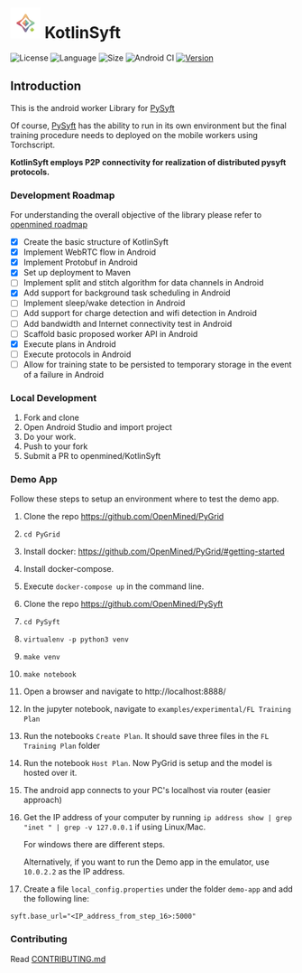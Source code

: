 # <img src="logo/pysyft_android.png" height="54"> KotlinSyft

![License](https://img.shields.io/github/license/openmined/KotlinSyft)
![Language](https://img.shields.io/github/languages/top/openmined/KotlinSyft)
![Size](https://img.shields.io/github/repo-size/openmined/KotlinSyft)
![Android CI](https://github.com/OpenMined/KotlinSyft/workflows/Android%20CI/badge.svg)
[![Version](https://api.bintray.com/packages/openmined/KotlinSyft/syft/images/download.svg?version=0.0.1)](https://bintray.com/openmined/KotlinSyft/syft/0.0.1/link)

## Introduction
This is the android worker Library for [PySyft](https://github.com/OpenMined/PySyft)

Of course, [PySyft](https://github.com/openmined/pysyft) has the ability to run in its own environment but the final training procedure needs to deployed on the mobile workers using Torchscript. 

**KotlinSyft employs P2P connectivity for realization of distributed pysyft protocols.**

### Development Roadmap

For understanding the overall objective of the library please refer to [openmined roadmap](https://github.com/OpenMined/Roadmap/blob/master/web_and_mobile_team/projects/federated_learning.md)

- [x] Create the basic structure of KotlinSyft
- [x] Implement WebRTC flow in Android
- [x] Implement Protobuf in Android
- [x] Set up deployment to Maven
- [ ] Implement split and stitch algorithm for data channels in Android
- [x] Add support for background task scheduling in Android
- [ ] Implement sleep/wake detection in Android
- [ ] Add support for charge detection and wifi detection in Android
- [ ] Add bandwidth and Internet connectivity test in Android
- [ ] Scaffold basic proposed worker API in Android
- [x] Execute plans in Android
- [ ] Execute protocols in Android
- [ ] Allow for training state to be persisted to temporary storage in the event of a failure in Android

### Local Development

1. Fork and clone
2. Open Android Studio and import project
4. Do your work.
5. Push to your fork
6. Submit a PR to openmined/KotlinSyft

### Demo App

Follow these steps to setup an environment where to test the demo app.


1. Clone the repo https://github.com/OpenMined/PyGrid
2. `cd PyGrid`
3. Install docker: https://github.com/OpenMined/PyGrid/#getting-started
4. Install docker-compose.
5. Execute `docker-compose up` in the command line.
6. Clone the repo https://github.com/OpenMined/PySyft
7. `cd PySyft`
8. `virtualenv -p python3 venv`
9. `make venv`
10. `make notebook`
11. Open a browser and navigate to http://localhost:8888/
12. In the jupyter notebook, navigate to `examples/experimental/FL Training Plan`
13. Run the notebooks `Create Plan`. It should save three files in the `FL Training Plan` folder
14. Run the notebook `Host Plan`. Now PyGrid is setup and the model is hosted over it.
15. The android app connects to your PC's localhost via router (easier approach)
16. Get the IP address of your computer by running 
    `ip address show | grep "inet " | grep -v 127.0.0.1` if using Linux/Mac.
    
    For windows there are different steps.

    Alternatively, if you want to run the Demo app in the emulator, use `10.0.2.2` as the IP address.

17. Create a file `local_config.properties` under the folder `demo-app` and add the following line:

```
syft.base_url="<IP_address_from_step_16>:5000"
```

### Contributing

Read [CONTRIBUTING.md](https://github.com/OpenMined/KotlinSyft/blob/master/CONTRIBUTING.md)

